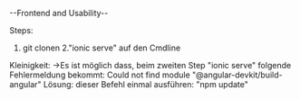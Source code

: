 --Frontend and Usability--

Steps:
1. git clonen
2."ionic serve" auf den Cmdline

Kleinigkeit:
->Es ist möglich dass, beim zweiten Step "ionic serve" folgende Fehlermeldung bekommt:
	Could not find module "@angular-devkit/build-angular"
Lösung: dieser Befehl einmal ausführen: "npm update"
